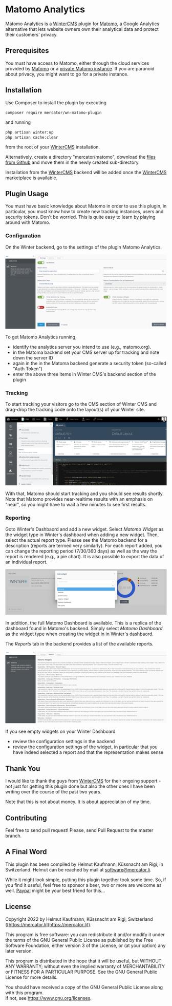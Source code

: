 # Matomo Analytics

Matomo Analytics is a [WinterCMS](https://wintercms.com) plugin for
[Matomo](https://matomo.org), a Google Analytics alternative
that lets website owners own their analytical data and protect their
customers' privacy.

## Prerequisites

You must have access to Matomo, either through the cloud services provided by
[Matomo](https://matomo.org) or a
[private Matomo instance](https://matomo.org/matomo-on-premise/). If you are
paranoid about privacy, you might want to go for a private instance.

## Installation

Use Composer to install the plugin by executing

```
composer require mercator/wn-matomo-plugin
```

and running
```
php artisan winter:up
php artisan cache:clear
```

from the root of your [WinterCMS](https://wintercms.com) installation.

Alternatively, create a directory "mercator/matomo", download the
[files from Github](https://github.com/helmutkaufmann/wn-matomo-plugin)
and move them in the newly created sub-directory.

Installation from the [WinterCMS](https://wintercms.com) backend will be
added once the [WinterCMS](https://wintercms.com) marketplace is available.

## Plugin Usage
You must have basic knowledge about Matomo in order to use this plugin,
in particular, you must know how to create new tracking instances,
users and security tokens. Don't be worried. This is quite easy to
learn by playing around with Matomo.
### Configuration
On the Winter backend, go to the settings of the plugin Matomo Analytics.

![](READMEMatomoSettings.png)

To get Matomo Analytics running,
- identify the analytics server you intend to use (e.g., matomo.org).
- in the Matoma backend set your CMS server up for tracking and note down the
server ID
- again in the in the Matoma backend generate a security token (so-called "Auth Token")
- enter the above three items in Winter CMS's backend section of the plugin

### Tracking
To start tracking your visitors go to the CMS section of Winter CMS and drag-drop
the tracking code onto the layout(s) of your Winter site.

![](READMEMatomoComponent.png)

With that, Matomo should start tracking and you should see results shortly.
Note that Matomo provides near-realtime results with an emphasis on "near",
so you might have to wait a few minutes to see first results.

###  Reporting
Goto Winter's Dashbaord and add a new widget. Select *Matomo Widget* as the
widget type in Winter's dashboard when adding a new widget.
Then, select the actual report type. Please see the Matomo backend for a description
(reports are termed very similarly). For each report added, you can change
the reporting period (7/30/360 days) as well as the way the report is
rendered (e.g., a pie chart). It is also possible to export the data of
an individual report.

![](READMEMatomoDashboard.png)

In addition, the full Matomo Dashboard is available. This is a replica of
the dashboard found in Matomo's backend.
Simply select *Matomo Dashboard* as the widget type when creating the widget in in Winter's dashbaord.

The *Reports* tab in the backend provides a list of the available reports.

![](READMEMatomoReports.png)

If you see empty widgets on your Winter Dashboard
- review the configuration settings in the backend
- review the configuration settings of the widget, in particular that you
have indeed selected a report and that the representation makes sense

## Thank You
I would like to thank the guys from [WinterCMS](https://wintercms.com) for their
ongoing support - not just for getting this plugin done but also the other ones
I have been writing over the course of the past two years.

Note that this is not about money. It is about appreciation of my time.

## Contributing

Feel free to send pull request! Please, send Pull Request to the master branch.

## A Final Word
This plugin has been compiled by Helmut Kaufmann, Küssnacht am Rigi, in Switzerland.
Helmut can be reached by mail at <software@mercator.li>.

While it might look simple, putting this plugin together took some time.
So, if you find it useful, feel free to sponsor a beer, two or
more are welcome as well. [Paypal](https://www.paypal.com/donate/?hosted_button_id=MZYBN2NEDEDNC) might
be your best friend for this...

## License

Copyright 2022 by Helmut Kaufmann, Küssnacht am Rigi, Switzerland
([https://mercator.li](https://mercator.li)).

This program is free software: you can redistribute it and/or modify it under the
terms of the GNU General Public License as published by the Free Software Foundation,
either version 3 of the License, or (at your option) any later version.</p>

This program is distributed in the hope that it will be useful, but WITHOUT ANY
WARRANTY; without even the implied warranty of MERCHANTABILITY or FITNESS FOR A
PARTICULAR PURPOSE.  See the GNU General Public License for more details. </p>

You should have received a copy of the GNU General Public License along with this program.  
If not, see <a href="https://www.gnu.org/licenses">https://www.gnu.org/licenses.
